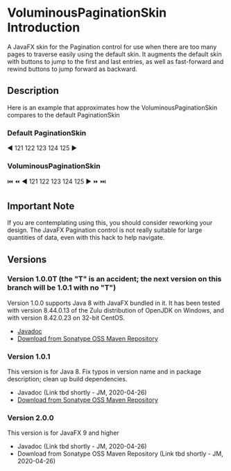 # VoluminousPaginationSkin Introduction
A JavaFX skin for the Pagination control for use when there are too many pages to traverse easily using the
default skin. It augments the default skin with buttons to jump to the first and last entries, as well as
fast-forward and rewind buttons to jump forward as backward.

## Description
Here is an example that approximates how the VoluminousPaginationSkin compares to the default PaginationSkin
### Default PaginationSkin
:arrow_backward: 121 122 123 124 125 :arrow_forward:
### VoluminousPaginationSkin
:previous_track_button: :rewind: :arrow_backward: 121 122 123 124 125 :arrow_forward: :fast_forward: :next_track_button:

## Important Note
If you are contemplating using this, you should consider reworking your design. The JavaFX Pagination control 
is not really suitable for large quantities of data, even with this hack to help navigate.

## Versions
### Version 1.0.0T (the "T" is an accident; the next version on this branch will be 1.0.1 with no "T")
Version 1.0.0 supports Java 8 with JavaFX bundled in it. It has been tested with version 8.44.0.13 of the Zulu distribution of
OpenJDK on Windows, and with version 8.42.0.23 on 32-bit CentOS.
* [Javadoc](https://javadoc.io/doc/io.github.jmcleodfoss/voluminouspaginationskin)
* [Download from Sonatype OSS Maven Repository](https://repo1.maven.org/maven2/io/github/jmcleodfoss/voluminouspaginationskin/1.0.0T/)

### Version 1.0.1
This version is for Java 8.
Fix typos in version name and in package description; clean up build dependencies.
* Javadoc (Link tbd shortly - JM, 2020-04-26)
* [Download from Sonatype OSS Maven Repository](https://repo1.maven.org/maven2/io/github/jmcleodfoss/voluminouspaginationskin/1.0.1/)

### Version 2.0.0
This version is for JavaFX 9 and higher
* Javadoc (Link tbd shortly - JM, 2020-04-26)
* Download from Sonatype OSS Maven Repository (Link tbd shortly - JM, 2020-04-26)
